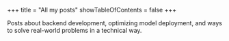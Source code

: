 +++
title = "All my posts"
showTableOfContents = false
+++

Posts about backend development, optimizing model deployment, and ways to solve real-world problems in a technical way.
